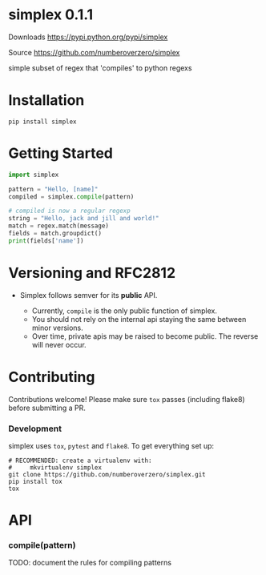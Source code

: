 # simplex 0.1.1

Downloads https://pypi.python.org/pypi/simplex

Source https://github.com/numberoverzero/simplex

simple subset of regex that 'compiles' to python regexs

# Installation

`pip install simplex`

# Getting Started

```python
import simplex

pattern = "Hello, [name]"
compiled = simplex.compile(pattern)

# compiled is now a regular regexp
string = "Hello, jack and jill and world!"
match = regex.match(message)
fields = match.groupdict()
print(fields['name'])

```

# Versioning  and RFC2812

* Simplex follows semver for its **public** API.

  * Currently, `compile` is the only public function of simplex.
  * You should not rely on the internal api staying the same between minor versions.
  * Over time, private apis may be raised to become public.  The reverse will never occur.


# Contributing
Contributions welcome!  Please make sure `tox` passes (including flake8) before submitting a PR.

### Development
simplex uses `tox`, `pytest` and `flake8`.  To get everything set up:

```
# RECOMMENDED: create a virtualenv with:
#     mkvirtualenv simplex
git clone https://github.com/numberoverzero/simplex.git
pip install tox
tox
```

# API

### compile(pattern)

TODO: document the rules for compiling patterns
